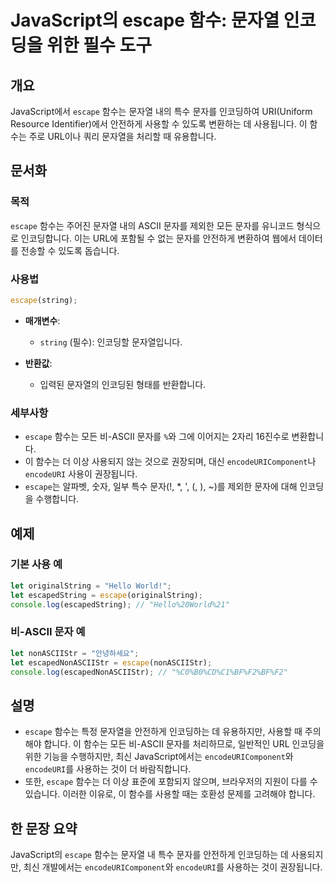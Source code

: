 <!--
Meta Description: # JavaScript의 escape 함수: 문자열 인코딩을 위한 필수 도구 ## 개요 JavaScript에서 `escape` 함수는 문자열 내의 특수 문자를 인코딩하여 URI(Uniform Resource Identifier)에서 안전하게 사용할 수 있도록 변환하는 ...
Meta Keywords: escape, 함수는, 문자를, 문자열, 안전하게
-->

# JavaScript의 escape 함수: 문자열 인코딩을 위한 필수 도구

## 개요
JavaScript에서 `escape` 함수는 문자열 내의 특수 문자를 인코딩하여 URI(Uniform Resource Identifier)에서 안전하게 사용할 수 있도록 변환하는 데 사용됩니다. 이 함수는 주로 URL이나 쿼리 문자열을 처리할 때 유용합니다.

## 문서화
### 목적
`escape` 함수는 주어진 문자열 내의 ASCII 문자를 제외한 모든 문자를 유니코드 형식으로 인코딩합니다. 이는 URL에 포함될 수 없는 문자를 안전하게 변환하여 웹에서 데이터를 전송할 수 있도록 돕습니다.

### 사용법
```javascript
escape(string);
```
- **매개변수**: 
  - `string` (필수): 인코딩할 문자열입니다.
  
- **반환값**: 
  - 입력된 문자열의 인코딩된 형태를 반환합니다.

### 세부사항
- `escape` 함수는 모든 비-ASCII 문자를 `%`와 그에 이어지는 2자리 16진수로 변환합니다.
- 이 함수는 더 이상 사용되지 않는 것으로 권장되며, 대신 `encodeURIComponent`나 `encodeURI` 사용이 권장됩니다.
- `escape`는 알파벳, 숫자, 일부 특수 문자(!, *, ', (, ), ~)를 제외한 문자에 대해 인코딩을 수행합니다.

## 예제
### 기본 사용 예
```javascript
let originalString = "Hello World!";
let escapedString = escape(originalString);
console.log(escapedString); // "Hello%20World%21"
```

### 비-ASCII 문자 예
```javascript
let nonASCIIStr = "안녕하세요";
let escapedNonASCIIStr = escape(nonASCIIStr);
console.log(escapedNonASCIIStr); // "%C0%B0%CD%C1%BF%F2%BF%F2"
```

## 설명
- `escape` 함수는 특정 문자열을 안전하게 인코딩하는 데 유용하지만, 사용할 때 주의해야 합니다. 이 함수는 모든 비-ASCII 문자를 처리하므로, 일반적인 URL 인코딩을 위한 기능을 수행하지만, 최신 JavaScript에서는 `encodeURIComponent`와 `encodeURI`를 사용하는 것이 더 바람직합니다.
- 또한, `escape` 함수는 더 이상 표준에 포함되지 않으며, 브라우저의 지원이 다를 수 있습니다. 이러한 이유로, 이 함수를 사용할 때는 호환성 문제를 고려해야 합니다.

## 한 문장 요약
JavaScript의 `escape` 함수는 문자열 내 특수 문자를 안전하게 인코딩하는 데 사용되지만, 최신 개발에서는 `encodeURIComponent`와 `encodeURI`를 사용하는 것이 권장됩니다.